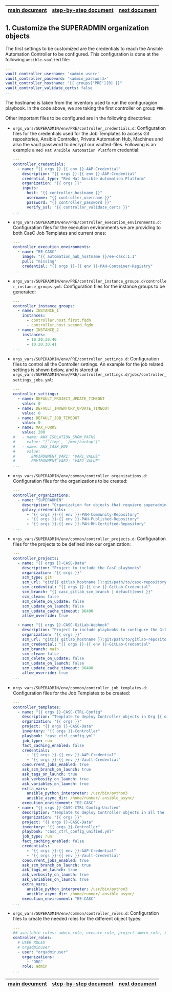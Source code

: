 | [main document][main_doc] | [step-by-step document][step-by-step] | [next document][step_2] |
|:--:|:--:|:--:|

## 1. Customize the SUPERADMIN organization objects

The first settings to be customized are the credentials to reach the Ansible Automation Controller to be configured. This configuration is done at the following `ansible-vault`ed file:

```yaml
---
vault_controller_username: '<admin_user>'
vault_controller_password: '<admin_password>'
vault_controller_hostname: "{{ groups['PRE'][0] }}"
vault_controller_validate_certs: false
...
```

The hostname is taken from the inventory used to run the configuragion playbook. In the code above, we are taking the first controller on group `PRE`.

Other important files to be configured are in the following directories:

* `orgs_vars/SUPERADMIN/env/PRE/controller_credentials.d`: Configuration files for the credentials used for the Job Templates to access Git repositories, Ansible Controller, Private Automation Hub, Machines and also the vault password to decrypt our vaulted-files. Following is an example a `Red Hat Ansible Automation Platform` credential:
  ```yaml
  ---
  controller_credentials:
    - name: "{{ orgs }}-{{ env }}-AAP-Credential"
      description: "{{ orgs }}-{{ env }}-AAP-Credential"
      credential_type: "Red Hat Ansible Automation Platform"
      organization: "{{ orgs }}"
      inputs:
        host: "{{ controller_hostname }}"
        username: "{{ controller_username }}"
        password: "{{ controller_password }}"
        verify_ssl: "{{ controller_validate_certs }}"
  ...
  ```
* `orgs_vars/SUPERADMIN/env/PRE/controller_execution_environments.d`: Configuration files for the execution environments we are providing to both CasC Job Templates and current ones:
  ```yaml
  ---
  controller_execution_environments:
    - name: "EE-CASC"
      image: "{{ automation_hub_hostname }}/ee-casc:1.1"
      pull: "missing"
      credential: "{{ orgs }}-{{ env }}-PAH-Container-Registry"
  ...
  ```
* `orgs_vars/SUPERADMIN/env/PRE/controller_instance_groups.d/controller_instance_groups.yml`: Configuration files for the instance groups to be generated:
  ```yaml
  ---
  controller_instance_groups:
    - name: INSTANCE_1
      instances:
        - controller.host.first.fqdn
        - controller.host.second.fqdn
    - name: INSTANCE_2
      instances:
        - 10.20.30.40
        - 10.20.30.41
  ...
  ```
* `orgs_vars/SUPERADMIN/env/PRE/controller_settings.d`: Configuration files to control all the Controller settings. An example for the job related settings is shown below, and is stored at `orgs_vars/SUPERADMIN/env/PRE/controller_settings.d/jobs/controller_settings_jobs.yml`:
  ```yaml
  ---
  controller_settings:
    - name: DEFAULT_PROJECT_UPDATE_TIMEOUT
      value: 0
    - name: DEFAULT_INVENTORY_UPDATE_TIMEOUT
      value: 0
    - name: DEFAULT_JOB_TIMEOUT
      value: 0
    - name: MAX_FORKS
      value: 200
  #   - name: AWX_ISOLATION_SHOW_PATHS
  #     value: "['/tmp', '/mnt/backup']"
  #   - name: AWX_TASK_ENV
  #     value:
  #       ENVIRONMENT_VAR1: "VAR1_VALUE"
  #       ENVIRONMENT_VAR2: "VAR2_VALUE"
  ...
  ```
* `orgs_vars/SUPERADMIN/env/common/controller_organizations.d`: Configuration files for the organizations to be created:
  ```yaml
  ---
  controller_organizations:
    - name: "SUPERADMIN"
      description: "Organization for objects that requiere superadmin powers"
      galaxy_credentials:
        - "{{ orgs }}-{{ env }}-PAH-Community-Repository"
        - "{{ orgs }}-{{ env }}-PAH-Published-Repository"
        - "{{ orgs }}-{{ env }}-PAH-RH-Certified-Repository"
  ...
  ```
* `orgs_vars/SUPERADMIN/env/common/controller_projects.d`: Configuration files for the projects to be defined into our organization:
  ```yaml
  ---
  controller_projects:
    - name: "{{ orgs }}-CASC-Data"
      description: "Project to include the CasC playbooks"
      organization: "{{ orgs }}"
      scm_type: git
      scm_url: "git@{{ gitlab_hostname }}:git/path/to/casc-repository.git"
      scm_credential: "{{ orgs }}-{{ env }}-GitLab-Credential"
      scm_branch: "{{ casc_gitlab_scm_branch | default(env) }}"
      scm_clean: false
      scm_delete_on_update: false
      scm_update_on_launch: false
      scm_update_cache_timeout: 86400
      allow_override: true

    - name: "{{ orgs }}-CASC-GitLab-Webhook"
      description: "Project to include playbooks to configure the GitLab Webhooks for the CasC to be able to run"
      organization: "{{ orgs }}"
      scm_url: "git@{{ gitlab_hostname }}:git/path/to/gitlab-repository.git"
      scm_credential: "{{ orgs }}-{{ env }}-GitLab-Credential"
      scm_branch: main
      scm_clean: false
      scm_delete_on_update: false
      scm_update_on_launch: false
      scm_update_cache_timeout: 86400
      allow_override: true
  ...
  ```
* `orgs_vars/SUPERADMIN/env/common/controller_job_templates.d`: Configuration files for the Job Templates to be created:
  ```yaml
  ---
  controller_templates:
    - name: "{{ orgs }}-CASC-CTRL-Config"
      description: "Template to deploy Controller objects in Org {{ orgs }}"
      organization: "{{ orgs }}"
      project: "{{ orgs }}-CASC-Data"
      inventory: "{{ orgs }}-Controller"
      playbook: "casc_ctrl_config.yml"
      job_type: run
      fact_caching_enabled: false
      credentials:
        - "{{ orgs }}-{{ env }}-AAP-Credential"
        - "{{ orgs }}-{{ env }}-Vault-Credential"
      concurrent_jobs_enabled: true
      ask_scm_branch_on_launch: true
      ask_tags_on_launch: true
      ask_verbosity_on_launch: true
      ask_variables_on_launch: true
      extra_vars:
        ansible_python_interpreter: /usr/bin/python3
        ansible_async_dir: /home/runner/.ansible_async/
      execution_environment: "EE-CASC"
    - name: "{{ orgs }}-CASC-CTRL-Config-Unified"
      description: "Template to deploy Controller objects in all the other Orgs"
      organization: "{{ orgs }}"
      project: "{{ orgs }}-CASC-Data"
      inventory: "{{ orgs }}-Controller"
      playbook: "casc_ctrl_config_unified.yml"
      job_type: run
      fact_caching_enabled: false
      credentials:
        - "{{ orgs }}-{{ env }}-AAP-Credential"
        - "{{ orgs }}-{{ env }}-Vault-Credential"
      concurrent_jobs_enabled: true
      ask_scm_branch_on_launch: true
      ask_tags_on_launch: true
      ask_verbosity_on_launch: true
      ask_variables_on_launch: true
      extra_vars:
        ansible_python_interpreter: /usr/bin/python3
        ansible_async_dir: /home/runner/.ansible_async/
      execution_environment: "EE-CASC"
  ...
  ```
* `orgs_vars/SUPERADMIN/env/common/controller_roles.d`: Configuration files to create the needed roles for the different object types:
  ```yaml
  ---
  ## available roles: admin_role, execute_role, project_admin_role, inventory_admin_role, credential_admin_role, workflow_admin_role, notification_admin_role, job_template_admin_role, execution_environment_admin_role, auditor_role, member_role, read_role, approval_role
  controller_roles:
    # USER ROLES
    # orgadminuser
    - user: "orgadminuser"
      organizations:
        - "ORG"
      role: admin
  ...
  ```

| [main document][main_doc] | [step-by-step document][step-by-step] | [next document][step_2] |
|:--:|:--:|:--:|

[main_doc]: README.md
[step-by-step]: README_step_by_step.md
[step_2]: README_step_2.md